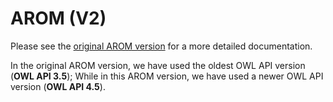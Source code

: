# AROM (V2)

Please see the [original AROM version](https://github.com/inesosman/AROM) for a more detailed documentation.

In the original AROM version, we have used the oldest OWL API version (__OWL API 3.5__); While in this AROM version, we have used a newer OWL API version (__OWL API 4.5__).
